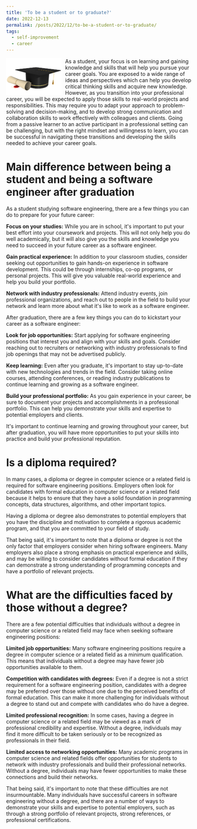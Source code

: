 ```yaml
---
title: 'To be a student or to graduate?'
date: 2022-12-13
permalink: /posts/2022/12/to-be-a-student-or-to-graduate/
tags:
  - self-improvement
  - career
---
```


<img width="150" alt="diploma" src="/images/posts/to-be-a-student-or-to-graduate.png" style="float: left; margin-right: 10px;" /> As a student, your focus is on learning and gaining knowledge and skills that will help you pursue your career goals. You are exposed to a wide range of ideas and perspectives which can help you develop critical thinking skills and acquire new knowledge. However, as you transition into your professional career, you will be expected to apply those skills to real-world projects and responsibilities. This may require you to adapt your approach to problem-solving and decision-making, and to develop strong communication and collaboration skills to work effectively with colleagues and clients. Going from a passive learner to an active participant in a professional setting can be challenging, but with the right mindset and willingness to learn, you can be successful in navigating these transitions and developing the skills needed to achieve your career goals. 

Main difference between being a student and being a software engineer after graduation
=====

As a student studying software engineering, there are a few things you can do to prepare for your future career:

<b>Focus on your studies:</b> While you are in school, it's important to put your best effort into your coursework and projects. This will not only help you do well academically, but it will also give you the skills and knowledge you need to succeed in your future career as a software engineer.

<b>Gain practical experience:</b> In addition to your classroom studies, consider seeking out opportunities to gain hands-on experience in software development. This could be through internships, co-op programs, or personal projects. This will give you valuable real-world experience and help you build your portfolio.

<b>Network with industry professionals:</b> Attend industry events, join professional organizations, and reach out to people in the field to build your network and learn more about what it's like to work as a software engineer.

After graduation, there are a few key things you can do to kickstart your career as a software engineer:

<b>Look for job opportunities:</b> Start applying for software engineering positions that interest you and align with your skills and goals. Consider reaching out to recruiters or networking with industry professionals to find job openings that may not be advertised publicly.

<b>Keep learning:</b> Even after you graduate, it's important to stay up-to-date with new technologies and trends in the field. Consider taking online courses, attending conferences, or reading industry publications to continue learning and growing as a software engineer.

<b>Build your professional portfolio:</b> As you gain experience in your career, be sure to document your projects and accomplishments in a professional portfolio. This can help you demonstrate your skills and expertise to potential employers and clients.

It's important to continue learning and growing throughout your career, but after graduation, you will have more opportunities to put your skills into practice and build your professional reputation.

Is a diploma required?
=====

In many cases, a diploma or degree in computer science or a related field is required for software engineering positions. Employers often look for candidates with formal education in computer science or a related field because it helps to ensure that they have a solid foundation in programming concepts, data structures, algorithms, and other important topics.

Having a diploma or degree also demonstrates to potential employers that you have the discipline and motivation to complete a rigorous academic program, and that you are committed to your field of study.

That being said, it's important to note that a diploma or degree is not the only factor that employers consider when hiring software engineers. Many employers also place a strong emphasis on practical experience and skills, and may be willing to consider candidates without formal education if they can demonstrate a strong understanding of programming concepts and have a portfolio of relevant projects.

What are the difficulties faced by those without a degree?
=====

There are a few potential difficulties that individuals without a degree in computer science or a related field may face when seeking software engineering positions:

<b>Limited job opportunities:</b> Many software engineering positions require a degree in computer science or a related field as a minimum qualification. This means that individuals without a degree may have fewer job opportunities available to them.

<b>Competition with candidates with degrees:</b> Even if a degree is not a strict requirement for a software engineering position, candidates with a degree may be preferred over those without one due to the perceived benefits of formal education. This can make it more challenging for individuals without a degree to stand out and compete with candidates who do have a degree.

<b>Limited professional recognition:</b> In some cases, having a degree in computer science or a related field may be viewed as a mark of professional credibility and expertise. Without a degree, individuals may find it more difficult to be taken seriously or to be recognized as professionals in their field.

<b>Limited access to networking opportunities:</b> Many academic programs in computer science and related fields offer opportunities for students to network with industry professionals and build their professional networks. Without a degree, individuals may have fewer opportunities to make these connections and build their networks.

That being said, it's important to note that these difficulties are not insurmountable. Many individuals have successful careers in software engineering without a degree, and there are a number of ways to demonstrate your skills and expertise to potential employers, such as through a strong portfolio of relevant projects, strong references, or professional certifications.

